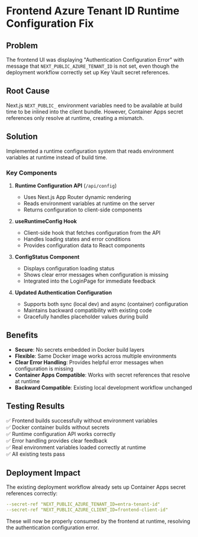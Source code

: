 # Frontend Azure Tenant ID Runtime Configuration Fix

## Problem
The frontend UI was displaying "Authentication Configuration Error" with message that `NEXT_PUBLIC_AZURE_TENANT_ID` is not set, even though the deployment workflow correctly set up Key Vault secret references.

## Root Cause
Next.js `NEXT_PUBLIC_` environment variables need to be available at build time to be inlined into the client bundle. However, Container Apps secret references only resolve at runtime, creating a mismatch.

## Solution
Implemented a runtime configuration system that reads environment variables at runtime instead of build time.

### Key Components

1. **Runtime Configuration API** (`/api/config`)
   - Uses Next.js App Router dynamic rendering
   - Reads environment variables at runtime on the server
   - Returns configuration to client-side components

2. **useRuntimeConfig Hook**
   - Client-side hook that fetches configuration from the API
   - Handles loading states and error conditions
   - Provides configuration data to React components

3. **ConfigStatus Component**
   - Displays configuration loading status
   - Shows clear error messages when configuration is missing
   - Integrated into the LoginPage for immediate feedback

4. **Updated Authentication Configuration**
   - Supports both sync (local dev) and async (container) configuration
   - Maintains backward compatibility with existing code
   - Gracefully handles placeholder values during build

## Benefits

- **Secure**: No secrets embedded in Docker build layers
- **Flexible**: Same Docker image works across multiple environments
- **Clear Error Handling**: Provides helpful error messages when configuration is missing
- **Container Apps Compatible**: Works with secret references that resolve at runtime
- **Backward Compatible**: Existing local development workflow unchanged

## Testing Results

✅ Frontend builds successfully without environment variables  
✅ Docker container builds without secrets  
✅ Runtime configuration API works correctly  
✅ Error handling provides clear feedback  
✅ Real environment variables loaded correctly at runtime  
✅ All existing tests pass  

## Deployment Impact

The existing deployment workflow already sets up Container Apps secret references correctly:

```yaml
--secret-ref "NEXT_PUBLIC_AZURE_TENANT_ID=entra-tenant-id"
--secret-ref "NEXT_PUBLIC_AZURE_CLIENT_ID=frontend-client-id"
```

These will now be properly consumed by the frontend at runtime, resolving the authentication configuration error.